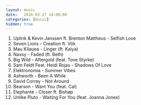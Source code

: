 ```yaml
---
layout: music
date:   2016-03-27 14:00:00
categories: [music]
hidden: true
---
```

1. Uplink & Kevin Janssen ft. Brenton Mattheus - Selfish Love
2. Seven Lions - Creation ft. Vök
3. Mau Kilauea - Linger (ft. Kaiya)
4. Naxsy - Faded (ft. Beth)
5. Big Wild - Aftergold (feat. Tove Styrke)
6. Sam Feldt Feat. Heidi Rojas - Shadows Of Love
7. Elektronomia - Summer Vibes
8. Ashworth - Been A While 
9. David Correy - Not Around
10. Bearson - Want You (feat. Cal)
11. Elephante - Closer ft. Bishøp
12. Unlike Pluto - Waiting For You (feat. Joanna Jones)